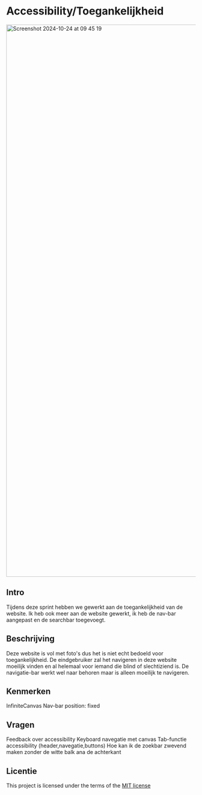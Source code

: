 

# Accessibility/Toegankelijkheid


 <img width="1467" alt="Screenshot 2024-10-24 at 09 45 19" src="https://github.com/user-attachments/assets/4ba587c6-2516-43ee-9cce-ee1d29790c94">


## Intro

Tijdens deze sprint hebben we gewerkt aan de toegankelijkheid van de website. Ik heb ook meer aan de website gewerkt, ik heb de nav-bar aangepast en de searchbar toegevoegt. 

## Beschrijving
Deze website is vol met foto's dus het is niet echt bedoeld voor toegankelijkheid. De eindgebruiker zal het navigeren in deze website moeilijk vinden en al helemaal voor iemand die blind of slechtiziend is. De navigatie-bar werkt wel naar behoren maar is alleen moeilijk te navigeren. 


## Kenmerken
InfiniteCanvas
Nav-bar position: fixed

## Vragen 

Feedback over accessibility
Keyboard navegatie met canvas
Tab-functie accessibility (header,navegatie,buttons)
Hoe kan ik de zoekbar zwevend maken zonder de witte balk ana de achterkant



## Licentie
This project is licensed under the terms of the [MIT license](./LICENSE)

